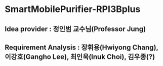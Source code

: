 # SmartMobilePurifier-RPI3Bplus

## Idea provider : 정인범 교수님(Professor Jung)
## Requirement Analysis : 장휘용(Hwiyong Chang), 이강호(Gangho Lee), 최인욱(Inuk Choi), 김우종(?)

